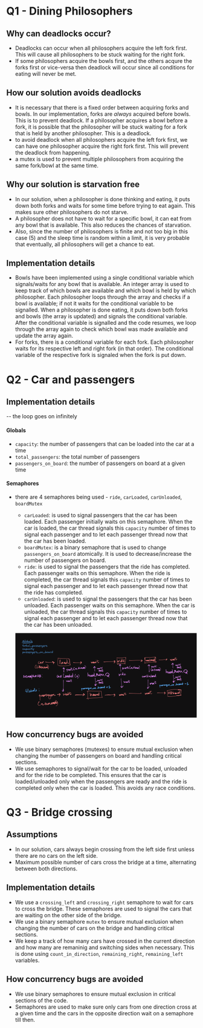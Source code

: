 # Q1 - Dining Philosophers 
## Why can deadlocks occur?
- Deadlocks can occur when all philosophers acquire the left fork first. This will cause all philosophers to be stuck waiting for the right fork. 
- If some philosophers acquire the bowls first, and the others acqure the forks first or vice-versa then deadlock will occur since all conditions for eating will never be met.

## How our solution avoids deadlocks
- It is necessary that there is a fixed order between acquiring forks and bowls. In our implementation, forks are _always_ acquired before bowls. This is to prevent deadlock. If a philosopher acquires a bowl before a fork, it is possible that the philosopher will be stuck waiting for a fork that is held by another philosopher. This is a deadlock.
- to avoid deadlock when all philosophers acquire the left fork first, we can have one philosopher acquire the right fork first. This will prevent the deadlock from happening.
- a mutex is used to prevent multiple philosophers from acquiring the same fork/bowl at the same time. 

## Why our solution is starvation free
- In our solution, when a philosopher is done thinking and eating, it puts down both forks and waits for some time before trying to eat again. This makes sure other philosophers do not starve.
- A philosopher does not have to wait for a specific bowl, it can eat from any bowl that is available. This also reduces the chances of starvation.
- Also, since the number of philosophers is finite and not too big in this case (5) and the sleep time is random within a limit, it is very probable that eventually, all philosophers will get a chance to eat.

## Implementation details
- Bowls have been implemented using a single conditional variable which signals/waits for any bowl that is available. An integer array is used to keep track of which bowls are available and which bowl is held by which philosopher. Each philosopher loops through the array and checks if a bowl is available; if not it waits for the conditional variable to be signalled. When a philosopher is done eating, it puts down both forks and bowls (the array is updated) and signals the conditional variable. After the conditional variable is signalled and the code resumes, we loop through the array again to check which bowl was made available and update the array again.
- For forks, there is a conditional variable for each fork. Each philosopher waits for its respective left and right fork (in that order). The conditional variable of the respective fork is signaled when the fork is put down. 

# Q2 - Car and passengers

## Implementation details
-- the loop goes on infinitely
#### Globals
- `capacity`: the number of passengers that can be loaded into the car at a time
- `total_passengers`: the total number of passengers
- `passengers_on_board`: the number of passengers on board at a given time

#### Semaphores
- there are 4 semaphores being used - `ride`, `carLoaded`, `carUnloaded`, `boardMutex`
  - `carLoaded`: is used to signal passengers that the car has been loaded. Each passenger initially waits on this semaphore. When the car is loaded, the car thread signals this `capacity` number of times to signal each passenger and to let each passenger thread now that the car has been loaded.
  -  `boardMutex`: is a binary semaphore that is used to change `passengers_on_board` atomically. It is used to decrease/increase the number of passengers on board.
  -  `ride`: is used to signal the passengers that the ride has completed. Each passenger waits on this semaphore. When the ride is completed, the car thread signals this `capacity` number of times to signal each passenger and to let each passenger thread now that the ride has completed.
  -  `carUnloaded`: is used to signal the passengers that the car has been unloaded. Each passenger waits on this semaphore. When the car is unloaded, the car thread signals this `capacity` number of times to signal each passenger and to let each passenger thread now that the car has been unloaded.

  ![](q2_flow.png)

## How concurrency bugs are avoided
- We use binary semaphores (mutexes) to ensure mutual exclusion when changing the number of passengers on board and handling critical sections.
- We use semaphores to signal/wait for the car to be loaded, unloaded and for the ride to be completed. This ensures that the car is loaded/unloaded only when the passengers are ready and the ride is completed only when the car is loaded. This avoids any race conditions.

# Q3 - Bridge crossing
## Assumptions
- In our solution, cars always begin crossing from the left side first unless there are no cars on the left side. 
- Maximum possible number of cars cross the bridge at a time, alternating between both directions.

## Implementation details
- We use a `crossing_left` and `crossing_right` semaphore to wait for cars to cross the bridge. These semaphores are used to signal the cars that are waiting on the other side of the bridge.
- We use a binary semaphore `mutex` to ensure mutual exclusion when changing the number of cars on the bridge and handling critical sections.
- We keep a track of how many cars have crossed in the current direction and how many are remaninig and switching sides when necessary. This is done using `count_in_direction`, `remaining_right`, `remaining_left` variables.

## How concurrency bugs are avoided
- We use binary semaphores to ensure mutual exclusion in critical sections of the code.
- Semaphores are used to make sure only cars from one direction cross at a given time and the cars in the opposite direction wait on a semaphore till then. 